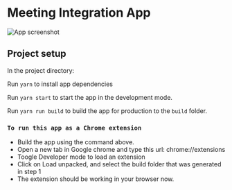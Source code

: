 # Meeting Integration App

![App screenshot](https://imgur.com/dvjeAHJ.png)

## Project setup

In the project directory:

Run `yarn` to install app dependencies

Run `yarn start` to start the app in the development mode.

Run `yarn run build` to build the app for production to the `build` folder.

### `To run this app as a Chrome extension`
- Build the app using the command above.
- Open a new tab in Google chrome and type this url: chrome://extensions
- Toogle Developer mode to load an extension
- Click on Load unpacked, and select the build folder that was generated in step 1
- The extension should be working in your browser now.